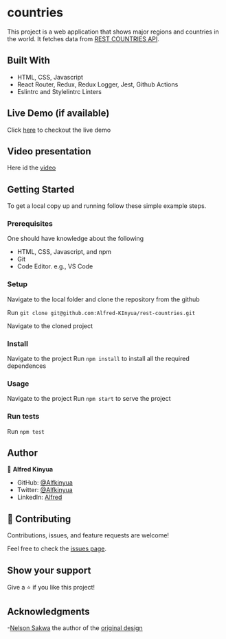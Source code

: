 # countries
This project is a web application that shows major regions and countries in the world. It fetches data from [REST COUNTRIES API](https://restcountries.com/#api-endpoints-v3-all).
## Built With
- HTML, CSS, Javascript
- React Router, Redux, Redux Logger, Jest, Github Actions
- Eslintrc and Stylelintrc Linters

## Live Demo (if available)
Click [here](https://deploy-preview-1--precious-rabanadas-551da9.netlify.app/) to checkout the live demo

## Video presentation
Here id the [video](https://www.loom.com/share/ec84619857ea4a57977512d96613ed0e)

## Getting Started

To get a local copy up and running follow these simple example steps.

### Prerequisites
One should have knowledge about the following
- HTML, CSS, Javascript, and npm
- Git
- Code Editor. e.g., VS Code

### Setup
Navigate to the local folder and clone the repository from the github

Run `git clone git@github.com:Alfred-KInyua/rest-countries.git`

Navigate to the cloned project
### Install
Navigate to the project
Run `npm install` to install all the required dependences
### Usage
Navigate to the project
Run `npm start` to serve the project
### Run tests
Run `npm test`

## Author

👤 **Alfred Kinyua**

- GitHub: [@Alfkinyua](https://github.com/Alfred-KInyua)
- Twitter: [@Alfkinyua](https://twitter.com/alfkinyua)
- LinkedIn: [Alfred]()


## 🤝 Contributing

Contributions, issues, and feature requests are welcome!

Feel free to check the [issues page](https://github.com/Alfred-KInyua/rest-countries/issues).

## Show your support

Give a ⭐️ if you like this project!

## Acknowledgments
-[Nelson Sakwa](https://www.behance.net/sakwadesignstudio) the author of the [original design](https://www.behance.net/gallery/31579789/Ballhead-App-(Free-PSDs))

